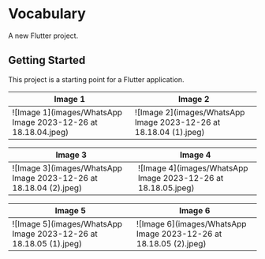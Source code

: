 # Vocabulary

A new Flutter project.

## Getting Started

This project is a starting point for a Flutter application.

| Image 1 | Image 2 |
| ------- | ------- |
| ![Image 1](images/WhatsApp Image 2023-12-26 at 18.18.04.jpeg) | ![Image 2](images/WhatsApp Image 2023-12-26 at 18.18.04 (1).jpeg) |

| Image 3 | Image 4 |
| ------- | ------- |
| ![Image 3](images/WhatsApp Image 2023-12-26 at 18.18.04 (2).jpeg) | ![Image 4](images/WhatsApp Image 2023-12-26 at 18.18.05.jpeg) |

| Image 5 | Image 6 |
| ------- | ------- |
| ![Image 5](images/WhatsApp Image 2023-12-26 at 18.18.05 (1).jpeg) | ![Image 6](images/WhatsApp Image 2023-12-26 at 18.18.05 (2).jpeg) |
